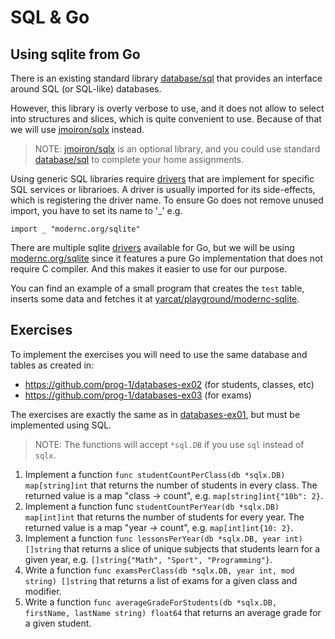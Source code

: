 # SQL & Go

## Using sqlite from Go

There is an existing standard library [database/sql] that provides an interface
around SQL (or SQL-like) databases.

However, this library is overly verbose to use, and it does not allow to select
into structures and slices, which is quite convenient to use. Because of that
we will use [jmoiron/sqlx] instead.

> NOTE: [jmoiron/sqlx] is an optional library, and you could use standard
  [database/sql] to complete your home assignments.

Using generic SQL libraries require [drivers] that are implement for specific
SQL services or librarioes. A driver is usually imported for its side-effects, which
is registering the driver name. To ensure Go does not remove unused import, you
have to set its name to '_' e.g.

```golang
import _ "modernc.org/sqlite"
```

There are multiple sqlite [drivers] available for Go, but we will be using
[modernc.org/sqlite](https://modernc.org/sqlite) since it features a pure Go
implementation that does not require C compiler. And this makes it easier to
use for our purpose.

You can find an example of a small program that creates the `test` table,
inserts some data and fetches it at [yarcat/playground/modernc-sqlite].

[drivers]: https://github.com/golang/go/wiki/SQLDrivers
[database/sql]: https://pkg.go.dev/database/sql
[yarcat/playground/modernc-sqlite]: https://github.com/yarcat/playground/tree/master/modernc-sqlite
[jmoiron/sqlx]: https://jmoiron.github.io/sqlx/

## Exercises

To implement the exercises you will need to use the same database and tables as
created in:

- https://github.com/prog-1/databases-ex02 (for students, classes, etc)
- https://github.com/prog-1/databases-ex03 (for exams)

The exercises are exactly the same as in [databases-ex01], but must be
implemented using SQL.

[databases-ex01]: https://github.com/prog-1/databases-ex01

> NOTE: The functions will accept `*sql.DB` if you use `sql` instead of `sqlx`.

1. Implement a function `func studentCountPerClass(db *sqlx.DB) map[string]int`
   that returns the number of students in every class. The returned value is a map
   "class -> count", e.g. `map[string]int{"10b": 2}`.
2. Implement a function func `studentCountPerYear(db *sqlx.DB) map[int]int` that
   returns the number of students for every year. The returned value is a map
   "year -> count", e.g. `map[int]int{10: 2}`.
3. Implement a function `func lessonsPerYear(db *sqlx.DB, year int) []string` that
   returns a slice of unique subjects that students learn for a given year, e.g.
   `[]string{"Math", "Sport", "Programming"}`.
4. Write a function `func examsPerClass(db *sqlx.DB, year int, mod string) []string`
   that returns a list of exams for a given class and modifier.
5. Write a function `func averageGradeForStudents(db *sqlx.DB, firstName, lastName string) float64`
   that returns an average grade for a given student.

